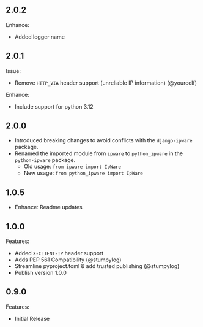 ## 2.0.2

Enhance:
- Added logger name

## 2.0.1

Issue:
- Remove `HTTP_VIA` header support (unreliable IP information) (@yourcelf)

Enhance:
- Include support for python 3.12

## 2.0.0

- Introduced breaking changes to avoid conflicts with the `django-ipware` package.
- Renamed the imported module from `ipware` to `python_ipware` in the `python-ipware` package.
  - Old usage: `from ipware import IpWare`
  - New usage: `from python_ipware import IpWare`

## 1.0.5

- Enhance: Readme updates

## 1.0.0

Features:

- Added `X-CLIENT-IP` header support
- Adds PEP 561 Compatibility (@stumpylog)
- Streamline pyproject.toml & add trusted publishing (@stumpylog)
- Publish version 1.0.0

## 0.9.0

Features:

- Initial Release
